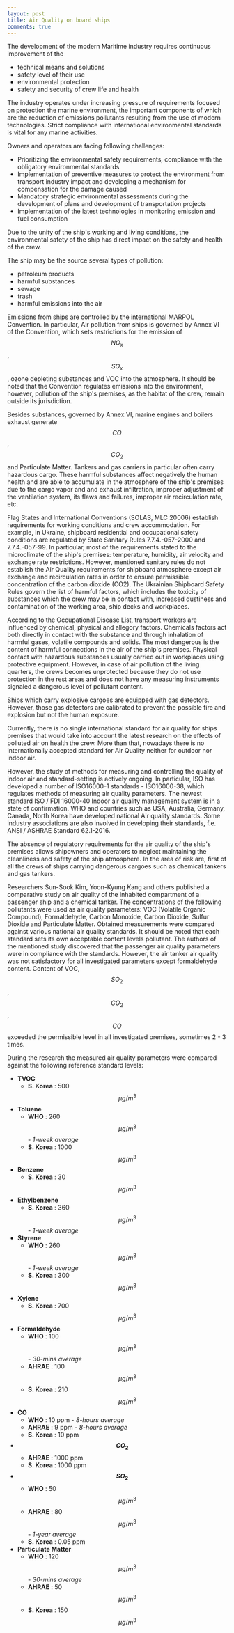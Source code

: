 ```yaml
---
layout: post
title: Air Quality on board ships
comments: true
---
```

The development of the modern Maritime industry requires continuous improvement of the

- technical means and solutions
- safety level of their use
- environmental protection
- safety and security of crew life and health

The industry operates under increasing pressure of requirements focused on protection the marine environment, the important components of which are the reduction of emissions pollutants resulting from the use of modern technologies. Strict compliance with international environmental standards is vital for any marine activities.

Owners and operators are facing following challenges:

- Prioritizing the environmental safety requirements, compliance with the obligatory environmental standards
- Implementation of preventive measures to protect the environment from transport industry impact and developing a mechanism for compensation for the damage caused
- Mandatory strategic environmental assessments during the development of plans and development of transportation projects
- Implementation of the latest technologies in monitoring emission and fuel consumption

Due to the unity of the ship's working and living conditions, the environmental safety of the ship has direct impact on the safety and health of the crew.

The ship may be the source several types of pollution:

- petroleum products
- harmful substances
- sewage
- trash
- harmful emissions into the air

Emissions from ships are controlled by the international MARPOL Convention. In particular, Air pollution from ships is governed by Annex VI of the Convention, which sets restrictions for the emission of $$NO_x$$, $$SO_x$$, ozone depleting substances and VOC into the atmosphere. It should be noted that the Convention regulates emissions into the environment, however, pollution of the ship's premises, as the habitat of the crew, remain outside its jurisdiction.

Besides substances, governed by Annex VI, marine engines and boilers exhaust generate $$CO$$, $$CO_2$$ and Particulate Matter. Tankers and gas carriers in particular often carry hazardous cargo. These harmful substances affect negatively the human health and are able to accumulate in the atmosphere of the ship's premises due to the cargo vapor and and exhaust infiltration, improper adjustment of the ventilation system, its flaws and failures, improper air recirculation rate, etc.

Flag States and International Conventions (SOLAS, MLC 20006) establish requirements for working conditions and crew accommodation. For example, in Ukraine, shipboard residential and occupational safety conditions are regulated by State Sanitary Rules 7.7.4.-057-2000 and 7.7.4.-057-99. In particular, most of the requirements stated to the microclimate of the ship's premises: temperature, humidity, air velocity and exchange rate restrictions. However, mentioned sanitary rules do not establish the Air Quality requirements for shipboard atmosphere except air exchange and recirculation rates in order to ensure permissible concentration of the carbon dioxide (CO2). The Ukrainian Shipboard Safety Rules govern the list of harmful factors, which includes the toxicity of substances which the crew may be in contact with, increased dustiness and contamination of the working area, ship decks and workplaces. 

According to the Occupational Disease List, transport workers are influenced by chemical, physical and allegory factors. Chemicals factors act both directly in contact with the substance and through inhalation of harmful
gases, volatile compounds and solids. The most dangerous is the content of harmful connections in the air of the ship's premises. Physical contact with hazardous substances usually carried out in workplaces using protective equipment. However, in case of air pollution of the living quarters, the crews becomes unprotected because they do not use protection in the rest areas and does not have any measuring instruments signaled a dangerous level of pollutant content.

Ships which carry explosive cargoes are equipped with gas detectors. However, those gas detectors are calibrated to prevent the possible fire and explosion but not the human exposure.

Currently, there is no single international standard for air quality for ships premises that would take into account the latest research on the effects of polluted air on health the crew. More than that, nowadays there is no
internationally accepted standard for Air Quality neither for outdoor nor indoor air.

However, the study of methods for measuring and controlling the quality of indoor air and standard-setting is actively ongoing. In particular, ISO has developed a number of ISO16000-1 standards - ISO16000-38, which regulates methods of measuring air quality parameters. The newest standard ISO / FDI 16000-40 Indoor air quality management system is in a state of confirmation. WHO and countries such as USA, Australia, Germany, Canada, North Korea have developed national Air quality standards. Some industry associations are also involved in developing their standards, f.e. ANSI / ASHRAE Standard 62.1-2016.

The absence of regulatory requirements for the air quality of the ship's premises allows shipowners and operators to neglect maintaining the cleanliness and safety of the ship atmosphere. In the area of ​​risk are, first of all the crews of ships carrying dangerous cargoes such as chemical tankers and gas tankers.

Researchers Sun-Sook Kim, Yoon-Kyung Kang and others published a comparative study on air quality of the inhabited compartment of a passenger ship and a chemical tanker. The concentrations of the following pollutants were used as air quality parameters: VOC (Volatile Organic Compound), Formaldehyde, Carbon Monoxide, Carbon Dioxide, Sulfur Dioxide and Particulate Matter. Obtained measurements were compared against various national air quality standards.
It should be noted that each standard sets its own acceptable content levels pollutant. The authors of the mentioned study discovered that the passenger air quality parameters were in compliance with the standards. However, the air tanker air quality was not satisfactory for all investigated parameters except formaldehyde content. Content of VOC, $$SO_2$$, $$CO_2$$, $$CO$$ exceeded the permissible level in all investigated premises, sometimes 2 - 3 times.

During the research the measured air quality parameters were compared against the following reference standard levels:

- **TVOC**
  - **S. Korea** : 500 $$\mu g/m^3$$
- **Toluene**
  - **WHO** : 260 $$\mu g/m^3$$ - *1-week average*
  - **S. Korea** : 1000 $$\mu g/m^3$$
- **Benzene**
  - **S. Korea** : 30 $$\mu g/m^3$$
- **Ethylbenzene**
  - **S. Korea** : 360 $$\mu g/m^3$$ - *1-week average*
- **Styrene**
  - **WHO** : 260 $$\mu g/m^3$$ - *1-week average*
  - **S. Korea** : 300 $$\mu g/m^3$$
- **Xylene**
  - **S. Korea** : 700 $$\mu g/m^3$$
- **Formaldehyde**
  - **WHO** : 100 $$\mu g/m^3$$ - *30-mins average*
  - **AHRAE** : 100 $$\mu g/m^3$$
  - **S. Korea** : 210 $$\mu g/m^3$$
- **CO**
  - **WHO** : 10 ppm - *8-hours average*
  - **AHRAE** : 9 ppm - *8-hours average*
  - **S. Korea** : 10 ppm
- **$$CO_2$$**
  - **AHRAE** : 1000 ppm
  - **S. Korea** : 1000 ppm
- **$$SO_2$$**
  - **WHO** : 50 $$\mu g/m^3$$ 
  - **AHRAE** : 80 $$\mu g/m^3$$ - *1-year average*
  - **S. Korea** : 0.05 ppm
- **Particulate Matter**
  - **WHO** : 120 $$\mu g/m^3$$ - *30-mins average*
  - **AHRAE** : 50 $$\mu g/m^3$$
  - **S. Korea** : 150 $$\mu g/m^3$$  
